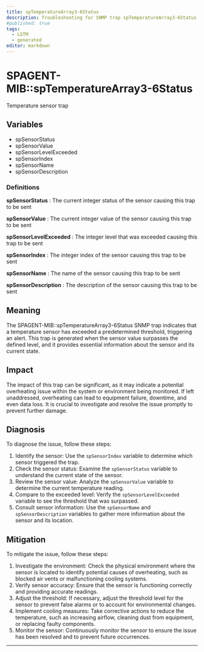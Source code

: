 ```yaml
---
title: spTemperatureArray3-6Status
description: Troubleshooting for SNMP trap spTemperatureArray3-6Status
#published: true
tags:
  - LGTM
  - generated
editor: markdown
---
```


# SPAGENT-MIB::spTemperatureArray3-6Status 

Temperature sensor trap 


## Variables


  - spSensorStatus
  - spSensorValue
  - spSensorLevelExceeded
  - spSensorIndex
  - spSensorName
  - spSensorDescription 

### Definitions 


**spSensorStatus** 
: The current integer status of the sensor causing this trap to be sent 

**spSensorValue** 
: The current integer value of the sensor causing this trap to be sent 

**spSensorLevelExceeded** 
: The integer level that was exceeded causing this trap to be sent 

**spSensorIndex** 
: The integer index of the sensor causing this trap to be sent 

**spSensorName** 
: The name of the sensor causing this trap to be sent 

**spSensorDescription** 
: The description of the sensor causing this trap to be sent 


## Meaning

The SPAGENT-MIB::spTemperatureArray3-6Status SNMP trap indicates that a temperature sensor has exceeded a predetermined threshold, triggering an alert. This trap is generated when the sensor value surpasses the defined level, and it provides essential information about the sensor and its current state.

## Impact

The impact of this trap can be significant, as it may indicate a potential overheating issue within the system or environment being monitored. If left unaddressed, overheating can lead to equipment failure, downtime, and even data loss. It is crucial to investigate and resolve the issue promptly to prevent further damage.

## Diagnosis

To diagnose the issue, follow these steps:

1. Identify the sensor: Use the `spSensorIndex` variable to determine which sensor triggered the trap.
2. Check the sensor status: Examine the `spSensorStatus` variable to understand the current state of the sensor.
3. Review the sensor value: Analyze the `spSensorValue` variable to determine the current temperature reading.
4. Compare to the exceeded level: Verify the `spSensorLevelExceeded` variable to see the threshold that was surpassed.
5. Consult sensor information: Use the `spSensorName` and `spSensorDescription` variables to gather more information about the sensor and its location.

## Mitigation

To mitigate the issue, follow these steps:

1. Investigate the environment: Check the physical environment where the sensor is located to identify potential causes of overheating, such as blocked air vents or malfunctioning cooling systems.
2. Verify sensor accuracy: Ensure that the sensor is functioning correctly and providing accurate readings.
3. Adjust the threshold: If necessary, adjust the threshold level for the sensor to prevent false alarms or to account for environmental changes.
4. Implement cooling measures: Take corrective actions to reduce the temperature, such as increasing airflow, cleaning dust from equipment, or replacing faulty components.
5. Monitor the sensor: Continuously monitor the sensor to ensure the issue has been resolved and to prevent future occurrences.
---





